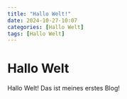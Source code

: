 ```yaml
---
title: "Hallo Welt!"
date: 2024-10-27-10:07
categories: [Hallo Welt]
tags: [Hallo Welt]
---
```


# Hallo Welt

Hallo Welt! Das ist meines erstes Blog!